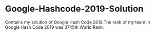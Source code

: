 # Google-Hashcode-2019-Solution
Contains my solution of  Google Hash Code 2019.The rank of my team in Google Hash Code 2019 was 3745th World Rank.

